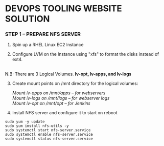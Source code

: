 # DEVOPS TOOLING WEBSITE SOLUTION

### STEP 1 – PREPARE NFS SERVER

1. Spin up a RHEL Linux EC2 Instance

2. Configure LVM on the Instance using "xfs" to format the disks instead of ext4.
<br>
N.B: There are 3 Logical Volumes. <b>lv-opt, lv-apps, and lv-logs</b>
</br>

3. Create mount points on /mnt directory for the logical volumes:

    *Mount lv-apps on /mnt/apps – for webservers <br>
    Mount lv-logs on /mnt/logs – for webserver logs <br>
    Mount lv-opt on /mnt/opt – for Jenkins*

4. Install NFS server and configure it to start on reboot
```
sudo yum -y update
sudo yum install nfs-utils -y
sudo systemctl start nfs-server.service
sudo systemctl enable nfs-server.service
sudo systemctl status nfs-server.service
```